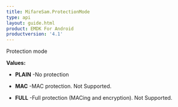 ```yaml
---
title: MifareSam.ProtectionMode
type: api
layout: guide.html
product: EMDK For Android
productversion: '4.1'
---
```



Protection mode

**Values:**

* **PLAIN** -No protection

* **MAC** -MAC protection. Not Supported.

* **FULL** -Full protection (MACing and encryption). Not Supported.









